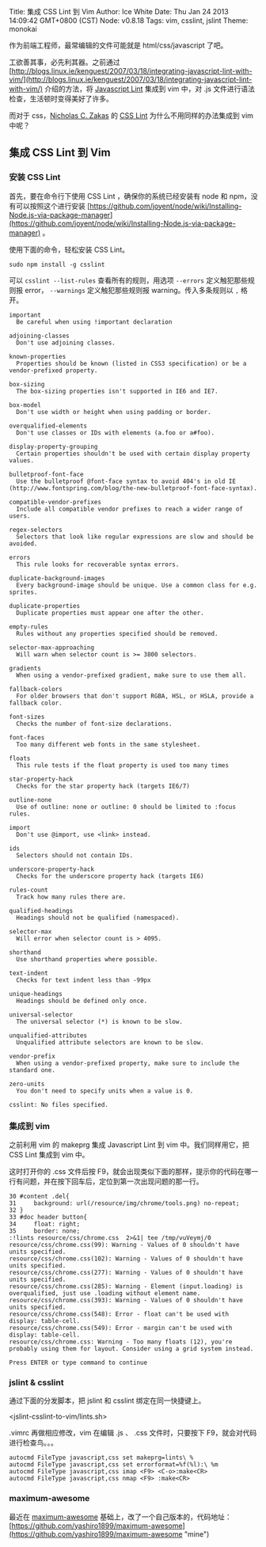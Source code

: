 Title: 集成 CSS Lint 到 Vim
Author: Ice White
Date: Thu Jan 24 2013 14:09:42 GMT+0800 (CST)
Node: v0.8.18
Tags: vim, csslint, jslint
Theme: monokai

作为前端工程师，最常编辑的文件可能就是 html/css/javascript 了吧。

工欲善其事，必先利其器。之前通过 [http://blogs.linux.ie/kenguest/2007/03/18/integrating-javascript-lint-with-vim/](http://blogs.linux.ie/kenguest/2007/03/18/integrating-javascript-lint-with-vim/) 介绍的方法，将 [Javascript Lint](http://www.javascriptlint.com/) 集成到 vim 中，对 .js 文件进行语法检查，生活顿时变得美好了许多。

而对于 css，[Nicholas C. Zakas](http://www.nczonline.net/blog/) 的 [CSS Lint](http://csslint.net/index.html) 为什么不用同样的办法集成到 vim 中呢？

## 集成 CSS Lint 到 Vim

### 安装 CSS Lint

首先，要在命令行下使用 CSS Lint ，确保你的系统已经安装有 node 和 npm，没有可以按照这个进行安装 [https://github.com/joyent/node/wiki/Installing-Node.js-via-package-manager](https://github.com/joyent/node/wiki/Installing-Node.js-via-package-manager) 。

使用下面的命令，轻松安装 CSS Lint。

    sudo npm install -g csslint

可以 `csslint --list-rules` 查看所有的规则，用选项 `--errors` 定义触犯那些规则报 error，
`--warnings` 定义触犯那些规则报 warning。传入多条规则以 `,` 格开。

    important
      Be careful when using !important declaration

    adjoining-classes
      Don't use adjoining classes.

    known-properties
      Properties should be known (listed in CSS3 specification) or be a vendor-prefixed property.

    box-sizing
      The box-sizing properties isn't supported in IE6 and IE7.

    box-model
      Don't use width or height when using padding or border.

    overqualified-elements
      Don't use classes or IDs with elements (a.foo or a#foo).

    display-property-grouping
      Certain properties shouldn't be used with certain display property values.

    bulletproof-font-face
      Use the bulletproof @font-face syntax to avoid 404's in old IE (http://www.fontspring.com/blog/the-new-bulletproof-font-face-syntax).

    compatible-vendor-prefixes
      Include all compatible vendor prefixes to reach a wider range of users.

    regex-selectors
      Selectors that look like regular expressions are slow and should be avoided.

    errors
      This rule looks for recoverable syntax errors.

    duplicate-background-images
      Every background-image should be unique. Use a common class for e.g. sprites.

    duplicate-properties
      Duplicate properties must appear one after the other.

    empty-rules
      Rules without any properties specified should be removed.

    selector-max-approaching
      Will warn when selector count is >= 3800 selectors.

    gradients
      When using a vendor-prefixed gradient, make sure to use them all.

    fallback-colors
      For older browsers that don't support RGBA, HSL, or HSLA, provide a fallback color.

    font-sizes
      Checks the number of font-size declarations.

    font-faces
      Too many different web fonts in the same stylesheet.

    floats
      This rule tests if the float property is used too many times

    star-property-hack
      Checks for the star property hack (targets IE6/7)

    outline-none
      Use of outline: none or outline: 0 should be limited to :focus rules.

    import
      Don't use @import, use <link> instead.

    ids
      Selectors should not contain IDs.

    underscore-property-hack
      Checks for the underscore property hack (targets IE6)

    rules-count
      Track how many rules there are.

    qualified-headings
      Headings should not be qualified (namespaced).

    selector-max
      Will error when selector count is > 4095.

    shorthand
      Use shorthand properties where possible.

    text-indent
      Checks for text indent less than -99px

    unique-headings
      Headings should be defined only once.

    universal-selector
      The universal selector (*) is known to be slow.

    unqualified-attributes
      Unqualified attribute selectors are known to be slow.

    vendor-prefix
      When using a vendor-prefixed property, make sure to include the standard one.

    zero-units
      You don't need to specify units when a value is 0.

    csslint: No files specified.

### 集成到 vim

之前利用 vim 的 makeprg 集成 Javascript Lint 到 vim 中。我们同样用它，把 CSS Lint 集成到 vim 中。

这时打开你的 .css 文件后按 F9，就会出现类似下面的那样，提示你的代码在哪一行有问题，并在按下回车后，定位到第一次出现问题的那一行。

    30 #content .del{
    31     background: url(/resource/img/chrome/tools.png) no-repeat;
    32 }
    33 #doc header button{
    34     float: right;
    35     border: none;
    :!lints resource/css/chrome.css  2>&1| tee /tmp/vuVeymj/0
    resource/css/chrome.css(99): Warning - Values of 0 shouldn't have units specified.
    resource/css/chrome.css(102): Warning - Values of 0 shouldn't have units specified.
    resource/css/chrome.css(277): Warning - Values of 0 shouldn't have units specified.
    resource/css/chrome.css(285): Warning - Element (input.loading) is overqualified, just use .loading without element name.
    resource/css/chrome.css(393): Warning - Values of 0 shouldn't have units specified.
    resource/css/chrome.css(548): Error - float can't be used with display: table-cell.
    resource/css/chrome.css(549): Error - margin can't be used with display: table-cell.
    resource/css/chrome.css: Warning - Too many floats (12), you're probably using them for layout. Consider using a grid system instead.

    Press ENTER or type command to continue

### jslint & csslint

通过下面的分发脚本，把 jslint 和 csslint 绑定在同一快捷键上。

<jslint-csslint-to-vim/lints.sh>

.vimrc 再做相应修改，vim 在编辑 .js 、 .css 文件时，只要按下 F9，就会对代码进行检查鸟。。。

    autocmd FileType javascript,css set makeprg=lints\ %
    autocmd FileType javascript,css set errorformat=%f(%l):\ %m
    autocmd FileType javascript,css imap <F9> <C-o>:make<CR>
    autocmd FileType javascript,css nmap <F9> :make<CR>

### maximum-awesome

最近在 [maximum-awesome](https://github.com/square/maximum-awesome "maximum-awesome") 基础上，改了一个自己版本的，代码地址：
[https://github.com/yashiro1899/maximum-awesome](https://github.com/yashiro1899/maximum-awesome "mine")

